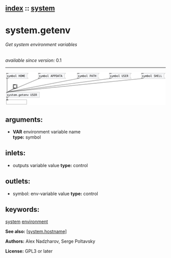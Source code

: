 [index](index.html) :: [system](category_system.html)
---

# system.getenv

###### Get system environment variables

*available since version:* 0.1

---




[![example](../examples/img/system.getenv.jpg)](../examples/pd/system.getenv.pd)



## arguments:

* **VAR**
environment variable name<br>
__type:__ symbol<br>







## inlets:

* outputs variable value 
__type:__ control<br>



## outlets:

* symbol: env-variable value
__type:__ control<br>



## keywords:

[system](keywords/system.html)
[environment](keywords/environment.html)



**See also:**
[\[system.hostname\]](system.hostname.html)




**Authors:** Alex Nadzharov, Serge Poltavsky




**License:** GPL3 or later





